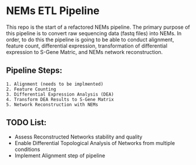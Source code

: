 # NEMs ETL Pipeline

This repo is the start of a refactored NEMs pipeline. The primary purpose of this pipeline is to convert raw sequencing data (fastq files) into NEMs. In order, to do this the pipeline is going to be able to conduct alignment, feature count, differential expression, transformation of differential expression to S-Gene Matric, and NEMs network reconstruction. 

## Pipeline Steps:
	1. Alignment (needs to be implmented)
	2. Feature Counting 
	3. Differential Expression Analysis (DEA)
	4. Transform DEA Results to S-Gene Matrix
	5. Network Reconstruction with NEMs

## TODO List:
- Assess Reconstructed Networks stability and quality
- Enable Differential Topological Analysis of Networks from multiple conditions
- Implement Alignment step of pipeline


